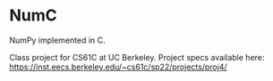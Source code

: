 # NumC
NumPy implemented in C.

Class project for CS61C at UC Berkeley. Project specs available here: https://inst.eecs.berkeley.edu/~cs61c/sp22/projects/proj4/
